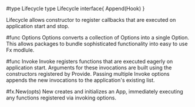 #type Lifecycle
type Lifecycle interface{
    Append(Hook)
}

Lifecycle allows constructor to register callbacks that are executed on application start and stop.

#func Options
Options converts a collection of Options into a single Option. This allows packages to bundle sophisticated functionality into easy to use Fx modlule.

#func Invoke
Invoke registers functions that are executed eagerly on application start. Arguments for these invocations are built using the constructors registered by Provide. Passing multiple Invoke options appends the new invocations to the application's existing list.

#fx.New(opts)
New creates and initializes an App, immediately executing any functions registered via invoking options.